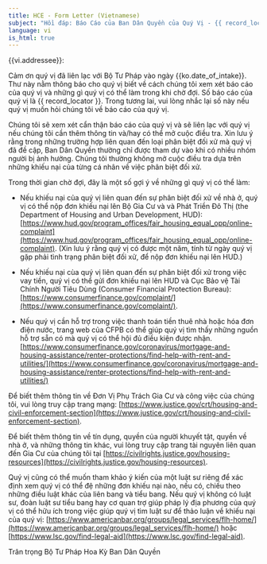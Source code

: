 ```yaml
---
title: HCE - Form Letter (Vietnamese)
subject: "Hồi đáp: Báo Cáo của Ban Dân Quyền của Quý Vị - {{ record_locator }} từ Phòng {{ vi.section_name }}"
language: vi
is_html: true
---
```


{{vi.addressee}}:

Cảm ơn quý vị đã liên lạc với Bộ Tư Pháp vào ngày {{ko.date_of_intake}}. Thư này nằm thông báo cho quý vị biết về cách chúng tôi xem xét báo cáo của quý vị và những gì quý vị có thể làm trong khi chờ đợi. Số báo cáo của quý vị là {{ record_locator  }}. Trong tương lai, vui lòng nhắc lại số này nếu quý vị muốn hỏi chúng tôi về báo cáo của quý vị.

Chúng tôi sẽ xem xét cẩn thận báo cáo của quý vị và sẽ liên lạc với quý vị nếu chúng tôi cần thêm thông tin và/hay có thể mở cuộc điều tra. Xin lưu ý rằng trong những trường hợp liên quan đến loại phân biệt đối xử mà quý vị đã đề cập, Ban Dân Quyền thường chỉ được tham dự vào khi có nhiều nhóm người bị ảnh hưởng. Chúng tôi thường không mở cuộc điều tra dựa trên những khiếu nại của từng cá nhân về việc phân biệt đối xử.

Trong thời gian chờ đợi, đây là một số gợi ý về những gì quý vị có thể làm:

- Nếu khiếu nại của quý vị liên quan đến sự phân biệt đối xử về nhà ở, quý vị có thể nộp đơn khiếu nại lên Bộ Gia Cư và và Phát Triền Đô Thị (the Department of Housing and Urban Development, HUD): [https://www.hud.gov/program_offices/fair_housing_equal_opp/online-complaint](https://www.hud.gov/program_offices/fair_housing_equal_opp/online-complaint).
(Xin lưu ý rằng quý vị có được một năm, tính từ ngày quý vị gặp phải tình trạng phân biệt đối xử, để nộp đơn khiếu nại lên HUD.)

- Nếu khiếu nại cùa quý vị liên quan đến sự phân biệt đối xử trong việc vay tiền, quý vị có thể gửi đơn khiếu nại lên HUD và Cục Bảo vệ Tài Chính Người Tiêu Dùng (Consumer Financial Protection Bureau): [https://www.consumerfinance.gov/complaint/](https://www.consumerfinance.gov/complaint/).

- Nếu quý vị cần hỗ trợ trong việc thanh toán tiền thuê nhà hoặc hóa đơn điện nước, trang web của CFPB có thể giúp quý vị tìm thấy những nguồn hỗ trợ sẵn có mà quý vị có thể hội đủ điều kiện được nhận. [https://www.consumerfinance.gov/coronavirus/mortgage-and-housing-assistance/renter-protections/find-help-with-rent-and-utilities/](https://www.consumerfinance.gov/coronavirus/mortgage-and-housing-assistance/renter-protections/find-help-with-rent-and-utilities/)

Để biết thêm thông tin về Đơn Vị Phụ Trách Gia Cư và công việc của chúng tôi, vui lòng truy cập trang mạng: [https://www.justice.gov/crt/housing-and-civil-enforcement-section](https://www.justice.gov/crt/housing-and-civil-enforcement-section).

Để biết thêm thông tin về tín dụng, quyền của người khuyết tật, quyền về nhà ở, và những thông tin khác, vui lòng truy cập trang tài nguyên liên quan đến Gia Cư của chúng tôi tại [https://civilrights.justice.gov/housing-resources](https://civilrights.justice.gov/housing-resources).

Quý vị cũng có thể muốn tham khảo ý kiến của một luật sư riêng để xác định xem quý vị có thể đệ những đơn khiếu nại nào, nếu có, chiếu theo những điều luật khác của liên bang và tiểu bang. Nếu quý vị không có luật sư, đoàn luật sư tiểu bang hay cơ quan trợ giúp pháp lý địa phương của quý vị có thể hữu ích trong việc giúp quý vị tìm luật sư để thảo luận về khiếu nại của quý vị:  [https://www.americanbar.org/groups/legal_services/flh-home/](https://www.americanbar.org/groups/legal_services/flh-home/) hoặc [https://www.lsc.gov/find-legal-aid](https://www.lsc.gov/find-legal-aid).

Trân trọng
Bộ Tư Pháp Hoa Kỳ
Ban Dân Quyền